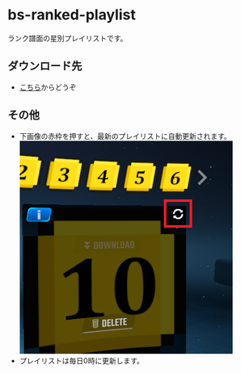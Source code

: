 # bs-ranked-playlist

ランク譜面の星別プレイリストです。


## ダウンロード先

 * [こちら](https://github.com/jundoll/bs-bad-rating-playlist/releases/latest)からどうぞ


## その他
 - 下画像の赤枠を押すと、最新のプレイリストに自動更新されます。  
   ![Sync](img/sync.png)
 - プレイリストは毎日0時に更新します。
